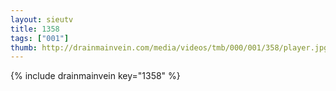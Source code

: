 ```yaml
--- 
layout: sieutv
title: 1358
tags: ["001"]
thumb: http://drainmainvein.com/media/videos/tmb/000/001/358/player.jpg
---
```

{% include drainmainvein key="1358" %} 
